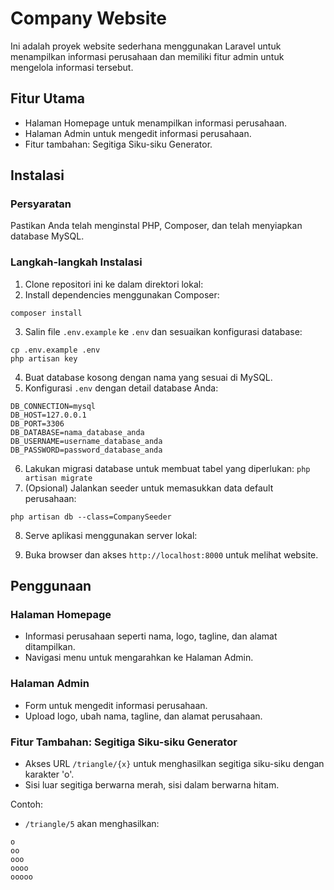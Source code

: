 # Company Website

Ini adalah proyek website sederhana menggunakan Laravel untuk menampilkan informasi perusahaan dan memiliki fitur admin untuk mengelola informasi tersebut.

## Fitur Utama
- Halaman Homepage untuk menampilkan informasi perusahaan.
- Halaman Admin untuk mengedit informasi perusahaan.
- Fitur tambahan: Segitiga Siku-siku Generator.

## Instalasi

### Persyaratan
Pastikan Anda telah menginstal PHP, Composer, dan telah menyiapkan database MySQL.

### Langkah-langkah Instalasi
1. Clone repositori ini ke dalam direktori lokal:
2. Install dependencies menggunakan Composer:
```
composer install
```
3. Salin file `.env.example` ke `.env` dan sesuaikan konfigurasi database:
```
cp .env.example .env
php artisan key
```
4. Buat database kosong dengan nama yang sesuai di MySQL.
5. Konfigurasi `.env` dengan detail database Anda:
```
DB_CONNECTION=mysql
DB_HOST=127.0.0.1
DB_PORT=3306
DB_DATABASE=nama_database_anda
DB_USERNAME=username_database_anda
DB_PASSWORD=password_database_anda
```
6. Lakukan migrasi database untuk membuat tabel yang diperlukan:
`php artisan migrate`
7. (Opsional) Jalankan seeder untuk memasukkan data default perusahaan:
```
php artisan db --class=CompanySeeder
```
8. Serve aplikasi menggunakan server lokal:

9. Buka browser dan akses `http://localhost:8000` untuk melihat website.

## Penggunaan

### Halaman Homepage
- Informasi perusahaan seperti nama, logo, tagline, dan alamat ditampilkan.
- Navigasi menu untuk mengarahkan ke Halaman Admin.

### Halaman Admin
- Form untuk mengedit informasi perusahaan.
- Upload logo, ubah nama, tagline, dan alamat perusahaan.

### Fitur Tambahan: Segitiga Siku-siku Generator
- Akses URL `/triangle/{x}` untuk menghasilkan segitiga siku-siku dengan karakter 'o'.
- Sisi luar segitiga berwarna merah, sisi dalam berwarna hitam.

Contoh:
- `/triangle/5` akan menghasilkan:
 ```
 o
 oo
 ooo
 oooo
 ooooo
 ```
